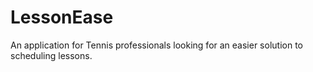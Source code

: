 # LessonEase
An application for Tennis professionals looking for an easier solution to scheduling lessons.
